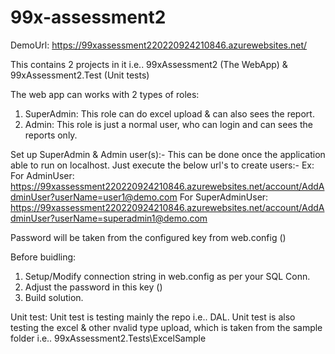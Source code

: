 # 99x-assessment2

DemoUrl: https://99xassessment220220924210846.azurewebsites.net/

This contains 2 projects in it i.e.. 99xAssessment2 (The WebApp) & 99xAssessment2.Test (Unit tests)

The web app can works with 2 types of roles:
1. SuperAdmin: This role can do excel upload & can also sees the report.
2. Admin: This role is just a normal user, who can login and can sees the reports only.

Set up SuperAdmin & Admin user(s):-
This can be done once the application able to run on localhost.
Just execute the below url's to create users:-
Ex: 
For AdminUser: https://99xassessment220220924210846.azurewebsites.net/account/AddAdminUser?userName=user1@demo.com
For SuperAdminUser: https://99xassessment220220924210846.azurewebsites.net/account/AddAdminUser?userName=superadmin1@demo.com

Password will be taken from the configured key from web.config (<add key="SuperAdminPwd" value="Simran1990-=" />)

Before buidling:
1. Setup/Modify connection string in web.config as per your SQL Conn.
2. Adjust the password in this key (<add key="SuperAdminPwd" value="Simran1990-=" />)
3. Build solution.

Unit test:
Unit test is testing mainly the repo i.e.. DAL.
Unit test is also testing the excel & other nvalid type upload, which is taken from the sample folder i.e.. 99xAssessment2.Tests\ExcelSample

